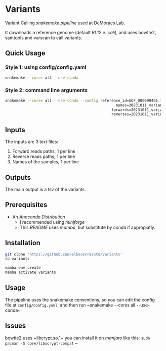 
# Variants

Variant Calling _snakemake pipeline_ used at DeMoraes Lab.

It downloads a reference genome (default _BL12 e. coli_),
and uses bowtie2, samtools and varscan to call variants.

## Quick Usage

###  Style 1: using config/config.yaml

``` sh
snakemake --cores all --use-conda
```

### Style 2: command line arguments

``` sh
snakemake --cores all --use-conda --config reference_id=GCF_000699465.1\
                                                  names=20231011_variants/samples.txt\
                                                forwards=20231011_variants/forwards.txt\
                                                reverses=20231011_variants/reverses.txt
```

## Inputs
The inputs are 3 text files:
1. Forward reads paths, 1 per line
2. Reverse reads paths, 1 per line
3. Names of the samples, 1 per line

## Outputs
The main output is a tsv of the variants.


## Prerequisites

+ An _Anaconda Distribution_
  + I recommended using _miniforge_
  + This _README_ uses _mamba_, but substitute by _conda_ if appropiatly.


## Installation

``` sh
git clone 'https://github.com/elbecerrasoto/variants'
cd variants
```

``` sh
mamba env create
mamba activate variants
```


## Usage

The pipeline uses the snakemake conventions,
so you can edit the config file at `config/config.yaml`,
and then run ~snakemake --cores all --use-conda~


## Issues

bowtie2 uses ~libcrypt.so.1~
you can install it on _manjaro_ like this: `sudo pacman -S core/libxcrypt-compat`
~
